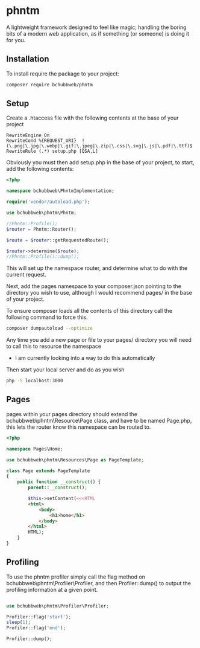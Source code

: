 # phntm
A lightweight framework designed to feel like magic; handling the boring bits of a modern web application, as if something (or someone) is doing it for you.

## Installation

To install require the package to your project:
```bash
composer require bchubbweb/phntm
```

## Setup

Create a .htaccess file with the following contents at the base of your project
```
RewriteEngine On
RewriteCond %{REQUEST_URI}  !(\.png|\.jpg|\.webp|\.gif|\.jpeg|\.zip|\.css|\.svg|\.js|\.pdf|\.ttf)$
RewriteRule (.*) setup.php [QSA,L]
```

Obviously you must then add setup.php in the base of your project, to start, add the following contents:
```php
<?php

namespace bchubbweb\PhntmImplementation;

require('vendor/autoload.php');

use bchubbweb\phntm\Phntm;

//Phntm::Profile();
$router = Phntm::Router();

$route = $router::getRequestedRoute();

$router->determine($route);
//Phntm::Profile()::dump();
```

This will set up the namespace router, and determine what to do with the current request.

Next, add the pages namespace to your composer.json pointing to the directory you wish to use, although I would recommend pages/ in the base of your project.

To ensure composer loads all the contents of this directory call the following command to force this.
```bash
composer dumpautoload --optimize
```

Any time you add a new page or file to your pages/ directory you will need to call this to resource the namespace
 - I am currently looking into a way to do this automatically

Then start your local server and do as you wish
```bash
php -S localhost:3000
```

## Pages

pages within your pages directory should extend the bchubbweb\phntm\Resource\Page class, and have to be named Page.php, this lets the router know this namespace can be routed to.
```php
<?php

namespace Pages\Home;

use bchubbweb\phntm\Resources\Page as PageTemplate;

class Page extends PageTemplate
{
    public function __construct() {
        parent::__construct();

        $this->setContent(<<<HTML
        <html>
            <body>
                <h1>home</h1>
            </body>
        </html>
        HTML);
    }
}
```

## Profiling

To use the phntm profiler simply call the flag method on bchubbweb\phntm\Profiler\Profiler, and then Profiler::dump() to output the profiling information at a given point.
```php

use bchubbweb\phntm\Profiler\Profiler;

Profiler::flag('start');
sleep(1);
Profiler::flag('end');

Profiler::dump();
```

